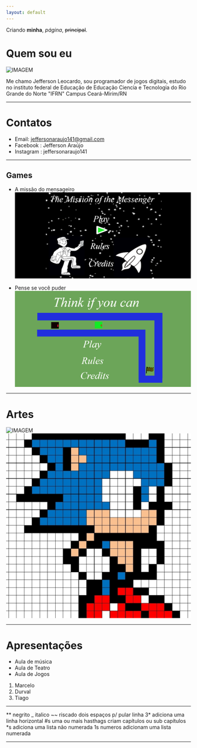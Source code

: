 ```yaml
---
layout: default
---
```


Criando **minha**, _página_, ~~principal~~.

# Quem sou eu
![IMAGEM]()

Me chamo Jefferson Leocardo, sou programador de jogos digitais, estudo no instituto federal de Educação de Educação Ciencia e Tecnologia do Rio Grande do Norte "IFRN" Campus Ceará-Mirim/RN

***

# Contatos

* Email: jeffersonaraujo141@gmail.com
* Facebook : Jefferson Araújo
* Instagram : jeffersonaraujo141

***

## Games
* A missão do mensageiro
[![](Jogo2.png)](https://jefferson141.github.io/A%20miss%C3%A3o%20do%20Mensageiro/)

* Pense se você puder
[![](Jogo1.png)](https://jefferson141.github.io/Pense%20se%20voc%C3%AA%20puder/)

***

# Artes

![IMAGEM](http://4.bp.blogspot.com/-97VP7e8NGkU/URkrLUZI57I/AAAAAAAAEQY/-cNg114yN1k/s1600/hulk_pixelart3_grid.png)
![](Sonic.png)

***

# Apresentações
* Aula de música
* Aula de Teatro
* Aula de Jogos

1. Marcelo
2. Durval
3. Tiago

* * *

** negrito
_ italico
~~ riscado
  dois espaços p/ pular linha
3* adiciona uma linha horizontal
#s uma ou mais hasthags criam capítulos ou sub capítulos
*s adiciona uma lista não numerada
1s numeros adicionam uma lista numerada

* * *




